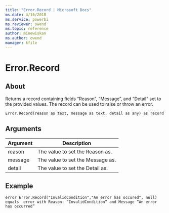 ```yaml
---
title: "Error.Record | Microsoft Docs"
ms.date: 4/16/2018
ms.service: powerbi
ms.reviewer: owend
ms.topic: reference
author: minewiskan
ms.author: owend
manager: kfile
---
```

# Error.Record

  
## About  
Returns a record containing fields “Reason”, “Message”, and “Detail” set to the provided values. The record can be used to raise or throw an error.  
  
```  
Error.Record(reason as text, message as text, detail as any) as record  
```  
  
## Arguments  
  
|Argument|Description|  
|------------|---------------|  
|reason|The value to set the Reason as.|  
|message|The value to set the Message as.|  
|detail|The value to set the Detail as.|  
  
## Example  
  
```  
error Error.Record("InvalidCondition","An error has occured", null)  
equals  error with Reason: “InvalidCondition” and Message “An error has occurred”  
```  
